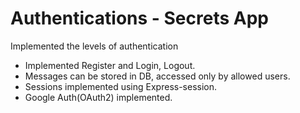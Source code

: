 # Authentications - Secrets App

Implemented the levels of authentication

- Implemented Register and Login, Logout.
- Messages can be stored in DB, accessed only by allowed users.
- Sessions implemented using Express-session.
- Google Auth(OAuth2) implemented.
